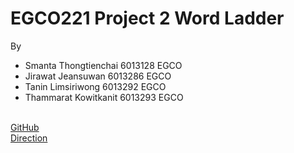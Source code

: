 # EGCO221 Project 2 Word Ladder
By
   - Smanta     Thongtienchai   6013128   EGCO
   - Jirawat    Jeansuwan       6013286   EGCO
   - Tanin      Limsiriwong     6013292   EGCO
   - Thammarat  Kowitkanit      6013293   EGCO
   
</Br>  [GitHub](https://github.com/SMSHKR/EGCO221-Project1-Swinging-Monkey)
</Br>  [Direction](https://drive.google.com/file/d/17h9Tk9PYMhmbwPTGGpls5mLNKglP30Dr/view)
